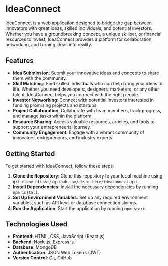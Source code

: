 # IdeaConnect

IdeaConnect is a web application designed to bridge the gap between innovators with great ideas, skilled individuals, and potential investors. Whether you have a groundbreaking concept, a unique skillset, or financial resources to invest, IdeaConnect provides a platform for collaboration, networking, and turning ideas into reality.

## Features

- **Idea Submission**: Submit your innovative ideas and concepts to share them with the community.
- **Skill Matching**: Find skilled individuals who can help bring your ideas to life. Whether you need developers, designers, marketers, or any other talent, IdeaConnect helps you connect with the right people.
- **Investor Networking**: Connect with potential investors interested in funding promising projects and startups.
- **Project Collaboration**: Collaborate with team members, track progress, and manage tasks within the platform.
- **Resource Sharing**: Access valuable resources, articles, and tools to support your entrepreneurial journey.
- **Community Engagement**: Engage with a vibrant community of innovators, entrepreneurs, and industry experts.

## Getting Started

To get started with IdeaConnect, follow these steps:

1. **Clone the Repository**: Clone this repository to your local machine using `git clone https://github.com/akshithere/ideaconnect.git`.
2. **Install Dependencies**: Install the necessary dependencies by running `npm install`.
3. **Set Up Environment Variables**: Set up any required environment variables, such as API keys or database connection strings.
4. **Run the Application**: Start the application by running `npm start`.

## Technologies Used

- **Frontend**: HTML, CSS, JavaScript (React.js)
- **Backend**: Node.js, Express.js
- **Database**: MongoDB
- **Authentication**: JSON Web Tokens (JWT)
- **Version Control**: Git, GitHub


